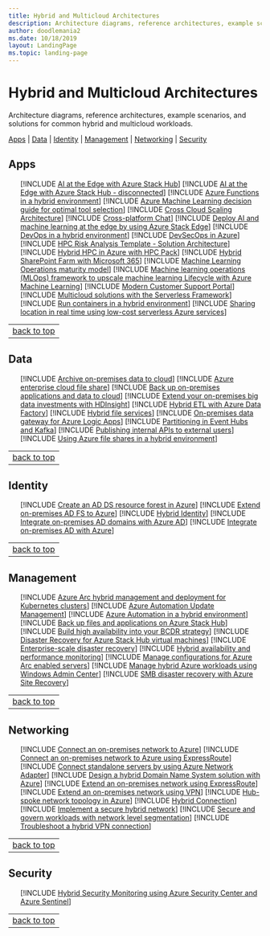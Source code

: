 ```yaml
---
title: Hybrid and Multicloud Architectures
description: Architecture diagrams, reference architectures, example scenarios, and solutions for common hybrid workloads.
author: doodlemania2
ms.date: 10/18/2019
layout: LandingPage
ms.topic: landing-page
---
```


# Hybrid and Multicloud Architectures

Architecture diagrams, reference architectures, example scenarios, and solutions for common hybrid and multicloud workloads.

<a href="#apps">Apps</a>  | <a href="#data">Data</a>  | <a href="#identity">Identity</a>  | <a href="#management">Management</a>  | <a href="#networking">Networking</a>  | <a href="#security">Security</a> 

## Apps
<ul class="grid">

[!INCLUDE [AI at the Edge with Azure Stack Hub](../../includes/cards/ai-at-the-edge.md)]
[!INCLUDE [AI at the Edge with Azure Stack Hub - disconnected](../../includes/cards/ai-at-the-edge-disconnected.md)]
[!INCLUDE [Azure Functions in a hybrid environment](../../includes/cards/azure-functions-hybrid.md)]
[!INCLUDE [Azure Machine Learning decision guide for optimal tool selection](../../includes/cards/aml-decision-tree.md)]
[!INCLUDE [Cross Cloud Scaling Architecture](../../includes/cards/cross-cloud-scaling.md)]
[!INCLUDE [Cross-platform Chat](../../includes/cards/cross-platform-chat.md)]
[!INCLUDE [Deploy AI and machine learning at the edge by using Azure Stack Edge](../../includes/cards/deploy-ai-ml-azure-stack-edge.md)]
[!INCLUDE [DevOps in a hybrid environment](../../includes/cards/devops-in-a-hybrid-environment.md)]
[!INCLUDE [DevSecOps in Azure](../../includes/cards/devsecops-in-azure.md)]
[!INCLUDE [HPC Risk Analysis Template - Solution Architecture](../../includes/cards/hpc-risk-analysis.md)]
[!INCLUDE [Hybrid HPC in Azure with HPC Pack](../../includes/cards/hybrid-hpc-in-azure-with-hpc-pack.md)]
[!INCLUDE [Hybrid SharePoint Farm with Microsoft 365](../../includes/cards/sharepoint-farm-microsoft-365.md)]
[!INCLUDE [Machine Learning Operations maturity model](../../includes/cards/mlops-maturity-model.md)]
[!INCLUDE [Machine learning operations (MLOps) framework to upscale machine learning Lifecycle with Azure Machine Learning](../../includes/cards/mlops-technical-paper.md)]
[!INCLUDE [Modern Customer Support Portal](../../includes/cards/modern-customer-support-portal-powered-by-an-agile-business-process.md)]
[!INCLUDE [Multicloud solutions with the Serverless Framework](../../includes/cards/serverless-multicloud.md)]
[!INCLUDE [Run containers in a hybrid environment](../../includes/cards/hybrid-containers.md)]
[!INCLUDE [Sharing location in real time using low-cost serverless Azure services](../../includes/cards/signalr.md)]

</ul>

||
|--:|
|<a href="#">back to top</a>|

## Data
<ul class="grid">

[!INCLUDE [Archive on-premises data to cloud](../../includes/cards/backup-archive-on-premises.md)]
[!INCLUDE [Azure enterprise cloud file share](../../includes/cards/azure-files-private.md)]
[!INCLUDE [Back up on-premises applications and data to cloud](../../includes/cards/backup-archive-on-premises-applications.md)]
[!INCLUDE [Extend your on-premises big data investments with HDInsight](../../includes/cards/extend-your-on-premises-big-data-investments-with-hdinsight.md)]
[!INCLUDE [Hybrid ETL with Azure Data Factory](../../includes/cards/hybrid-etl-with-adf.md)]
[!INCLUDE [Hybrid file services](../../includes/cards/hybrid-file-services.md)]
[!INCLUDE [On-premises data gateway for Azure Logic Apps](../../includes/cards/gateway-logic-apps.md)]
[!INCLUDE [Partitioning in Event Hubs and Kafka](../../includes/cards/partitioning-in-event-hubs-and-kafka.md)]
[!INCLUDE [Publishing internal APIs to external users](../../includes/cards/publish-internal-apis-externally.md)]
[!INCLUDE [Using Azure file shares in a hybrid environment](../../includes/cards/azure-file-share.md)]

</ul>

||
|--:|
|<a href="#">back to top</a>|

## Identity
<ul class="grid">

[!INCLUDE [Create an AD DS resource forest in Azure](../../includes/cards/adds-forest.md)]
[!INCLUDE [Extend on-premises AD FS to Azure](../../includes/cards/adfs.md)]
[!INCLUDE [Hybrid Identity](../../includes/cards/hybrid-identity.md)]
[!INCLUDE [Integrate on-premises AD domains with Azure AD](../../includes/cards/azure-ad.md)]
[!INCLUDE [Integrate on-premises AD with Azure](../../includes/cards/identity.md)]

</ul>

||
|--:|
|<a href="#">back to top</a>|

## Management
<ul class="grid">

[!INCLUDE [Azure Arc hybrid management and deployment for Kubernetes clusters](../../includes/cards/arc-hybrid-kubernetes.md)]
[!INCLUDE [Azure Automation Update Management](../../includes/cards/azure-update-mgmt.md)]
[!INCLUDE [Azure Automation in a hybrid environment](../../includes/cards/azure-automation-hybrid.md)]
[!INCLUDE [Back up files and applications on Azure Stack Hub](../../includes/cards/azure-stack-backup.md)]
[!INCLUDE [Build high availability into your BCDR strategy](../../includes/cards/build-high-availability-into-your-bcdr-strategy.md)]
[!INCLUDE [Disaster Recovery for Azure Stack Hub virtual machines](../../includes/cards/azure-stack-vm-dr.md)]
[!INCLUDE [Enterprise-scale disaster recovery](../../includes/cards/disaster-recovery-enterprise-scale-dr.md)]
[!INCLUDE [Hybrid availability and performance monitoring](../../includes/cards/hybrid-perf-monitoring.md)]
[!INCLUDE [Manage configurations for Azure Arc enabled servers](../../includes/cards/azure-arc-hybrid-config.md)]
[!INCLUDE [Manage hybrid Azure workloads using Windows Admin Center](../../includes/cards/hybrid-server-os-mgmt.md)]
[!INCLUDE [SMB disaster recovery with Azure Site Recovery](../../includes/cards/disaster-recovery-smb-azure-site-recovery.md)]

</ul>

||
|--:|
|<a href="#">back to top</a>|

## Networking
<ul class="grid">

[!INCLUDE [Connect an on-premises network to Azure](../../includes/cards/hybrid-networking.md)]
[!INCLUDE [Connect an on-premises network to Azure using ExpressRoute](../../includes/cards/expressroute-vpn-failover.md)]
[!INCLUDE [Connect standalone servers by using Azure Network Adapter](../../includes/cards/azure-network-adapter.md)]
[!INCLUDE [Design a hybrid Domain Name System solution with Azure](../../includes/cards/hybrid-dns-infra.md)]
[!INCLUDE [Extend an on-premises network using ExpressRoute](../../includes/cards/expressroute.md)]
[!INCLUDE [Extend an on-premises network using VPN](../../includes/cards/vpn.md)]
[!INCLUDE [Hub-spoke network topology in Azure](../../includes/cards/hub-spoke.md)]
[!INCLUDE [Hybrid Connection](../../includes/cards/hybrid-connectivity.md)]
[!INCLUDE [Implement a secure hybrid network](../../includes/cards/secure-vnet-dmz.md)]
[!INCLUDE [Secure and govern workloads with network level segmentation](../../includes/cards/network-level-segmentation.md)]
[!INCLUDE [Troubleshoot a hybrid VPN connection](../../includes/cards/troubleshoot-vpn.md)]

</ul>

||
|--:|
|<a href="#">back to top</a>|

## Security
<ul class="grid">

[!INCLUDE [Hybrid Security Monitoring using Azure Security Center and Azure Sentinel](../../includes/cards/hybrid-security-monitoring.md)]

</ul>

||
|--:|
|<a href="#">back to top</a>|
